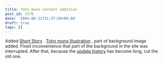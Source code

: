 ```yaml
---
title: Toho mono content addition
post_id: 3170
date: '2004-08-31T21:37:59+09:00'
draft: true
tags: []
---
```


Added [Short Story](https://danmaq.com/?tag=reimu+contrafactum) . [Toho mono illustration](https://danmaq.com/3169) , part of background image added. Fixed inconvenience that part of the background in the site was interrupted. After that, because the [update history](https://danmaq.com/category/release) has become long, cut the old one.
